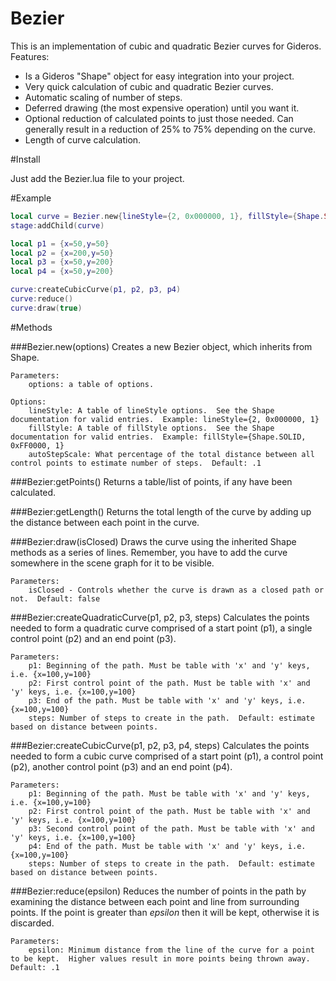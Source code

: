 Bezier
============

This is an implementation of cubic and quadratic Bezier curves for Gideros.  Features:
* Is a Gideros "Shape" object for easy integration into your project.
* Very quick calculation of cubic and quadratic Bezier curves.
* Automatic scaling of number of steps.
* Deferred drawing (the most expensive operation) until you want it.
* Optional reduction of calculated points to just those needed.  Can generally result in a reduction of 25% to 75% depending on the curve.
* Length of curve calculation.

#Install

Just add the Bezier.lua file to your project.

#Example

```lua
local curve = Bezier.new{lineStyle={2, 0x000000, 1}, fillStyle={Shape.SOLID, 0xFF0000, 1}}
stage:addChild(curve)

local p1 = {x=50,y=50}
local p2 = {x=200,y=50}
local p3 = {x=50,y=200}
local p4 = {x=50,y=200}

curve:createCubicCurve(p1, p2, p3, p4)
curve:reduce()
curve:draw(true)
```

#Methods

###Bezier.new(options)
	Creates a new Bezier object, which inherits from Shape.

	Parameters:
		options: a table of options.

	Options:
		lineStyle: A table of lineStyle options.  See the Shape documentation for valid entries.  Example: lineStyle={2, 0x000000, 1}
		fillStyle: A table of fillStyle options.  See the Shape documentation for valid entries.  Example: fillStyle={Shape.SOLID, 0xFF0000, 1}
		autoStepScale: What percentage of the total distance between all control points to estimate number of steps.  Default: .1

###Bezier:getPoints()
	Returns a table/list of points, if any have been calculated.

###Bezier:getLength()
	Returns the total length of the curve by adding up the distance between each point in the curve.

###Bezier:draw(isClosed)
	Draws the curve using the inherited Shape methods as a series of lines.  Remember, you have to add the curve somewhere in the scene graph for it to be visible.

	Parameters:
		isClosed - Controls whether the curve is drawn as a closed path or not.  Default: false

###Bezier:createQuadraticCurve(p1, p2, p3, steps)
	Calculates the points needed to form a quadratic curve comprised of a start point (p1), a single control point (p2) and an end point (p3).

	Parameters:
		p1: Beginning of the path. Must be table with 'x' and 'y' keys, i.e. {x=100,y=100}
		p2: First control point of the path. Must be table with 'x' and 'y' keys, i.e. {x=100,y=100}
		p3: End of the path. Must be table with 'x' and 'y' keys, i.e. {x=100,y=100}
		steps: Number of steps to create in the path.  Default: estimate based on distance between points.

###Bezier:createCubicCurve(p1, p2, p3, p4, steps)
	Calculates the points needed to form a cubic curve comprised of a start point (p1), a control point (p2), another control point (p3) and an end point (p4).

	Parameters:
		p1: Beginning of the path. Must be table with 'x' and 'y' keys, i.e. {x=100,y=100}
		p2: First control point of the path. Must be table with 'x' and 'y' keys, i.e. {x=100,y=100}
		p3: Second control point of the path. Must be table with 'x' and 'y' keys, i.e. {x=100,y=100}
		p4: End of the path. Must be table with 'x' and 'y' keys, i.e. {x=100,y=100}
		steps: Number of steps to create in the path.  Default: estimate based on distance between points.

###Bezier:reduce(epsilon)
	Reduces the number of points in the path by examining the distance between each point and line from surrounding points.  If the point is greater than *epsilon* then it will be kept, otherwise it is discarded.

	Parameters:
		epsilon: Minimum distance from the line of the curve for a point to be kept.  Higher values result in more points being thrown away.  Default: .1



